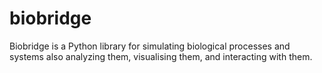 # biobridge
Biobridge is a Python library for simulating biological processes and systems also analyzing them, visualising them, and interacting with them.
